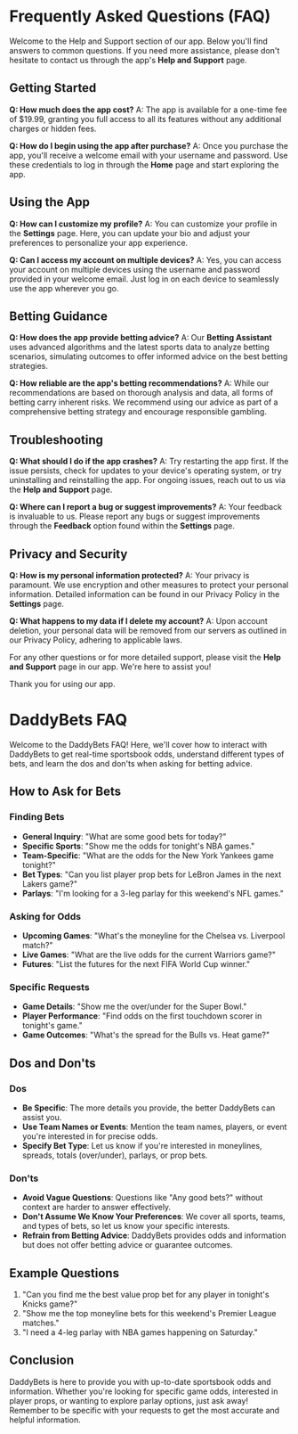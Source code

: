 # Frequently Asked Questions (FAQ)

Welcome to the Help and Support section of our app. Below you'll find answers to common questions. If you need more assistance, please don't hesitate to contact us through the app's **Help and Support** page.

## Getting Started

**Q: How much does the app cost?**
A: The app is available for a one-time fee of $19.99, granting you full access to all its features without any additional charges or hidden fees.

**Q: How do I begin using the app after purchase?**
A: Once you purchase the app, you'll receive a welcome email with your username and password. Use these credentials to log in through the **Home** page and start exploring the app.

## Using the App

**Q: How can I customize my profile?**
A: You can customize your profile in the **Settings** page. Here, you can update your bio and adjust your preferences to personalize your app experience.

**Q: Can I access my account on multiple devices?**
A: Yes, you can access your account on multiple devices using the username and password provided in your welcome email. Just log in on each device to seamlessly use the app wherever you go.

## Betting Guidance

**Q: How does the app provide betting advice?**
A: Our **Betting Assistant** uses advanced algorithms and the latest sports data to analyze betting scenarios, simulating outcomes to offer informed advice on the best betting strategies.

**Q: How reliable are the app's betting recommendations?**
A: While our recommendations are based on thorough analysis and data, all forms of betting carry inherent risks. We recommend using our advice as part of a comprehensive betting strategy and encourage responsible gambling.

## Troubleshooting

**Q: What should I do if the app crashes?**
A: Try restarting the app first. If the issue persists, check for updates to your device's operating system, or try uninstalling and reinstalling the app. For ongoing issues, reach out to us via the **Help and Support** page.

**Q: Where can I report a bug or suggest improvements?**
A: Your feedback is invaluable to us. Please report any bugs or suggest improvements through the **Feedback** option found within the **Settings** page.

## Privacy and Security

**Q: How is my personal information protected?**
A: Your privacy is paramount. We use encryption and other measures to protect your personal information. Detailed information can be found in our Privacy Policy in the **Settings** page.

**Q: What happens to my data if I delete my account?**
A: Upon account deletion, your personal data will be removed from our servers as outlined in our Privacy Policy, adhering to applicable laws.

For any other questions or for more detailed support, please visit the **Help and Support** page in our app. We're here to assist you!

Thank you for using our app.



# DaddyBets FAQ

Welcome to the DaddyBets FAQ! Here, we'll cover how to interact with DaddyBets to get real-time sportsbook odds, understand different types of bets, and learn the dos and don'ts when asking for betting advice.

## How to Ask for Bets

### Finding Bets
- **General Inquiry**: "What are some good bets for today?"
- **Specific Sports**: "Show me the odds for tonight's NBA games."
- **Team-Specific**: "What are the odds for the New York Yankees game tonight?"
- **Bet Types**: "Can you list player prop bets for LeBron James in the next Lakers game?"
- **Parlays**: "I'm looking for a 3-leg parlay for this weekend's NFL games."

### Asking for Odds
- **Upcoming Games**: "What's the moneyline for the Chelsea vs. Liverpool match?"
- **Live Games**: "What are the live odds for the current Warriors game?"
- **Futures**: "List the futures for the next FIFA World Cup winner."

### Specific Requests
- **Game Details**: "Show me the over/under for the Super Bowl."
- **Player Performance**: "Find odds on the first touchdown scorer in tonight's game."
- **Game Outcomes**: "What's the spread for the Bulls vs. Heat game?"

## Dos and Don'ts

### Dos
- **Be Specific**: The more details you provide, the better DaddyBets can assist you.
- **Use Team Names or Events**: Mention the team names, players, or event you're interested in for precise odds.
- **Specify Bet Type**: Let us know if you're interested in moneylines, spreads, totals (over/under), parlays, or prop bets.

### Don'ts
- **Avoid Vague Questions**: Questions like "Any good bets?" without context are harder to answer effectively.
- **Don't Assume We Know Your Preferences**: We cover all sports, teams, and types of bets, so let us know your specific interests.
- **Refrain from Betting Advice**: DaddyBets provides odds and information but does not offer betting advice or guarantee outcomes.

## Example Questions
1. "Can you find me the best value prop bet for any player in tonight's Knicks game?"
2. "Show me the top moneyline bets for this weekend's Premier League matches."
3. "I need a 4-leg parlay with NBA games happening on Saturday."

## Conclusion
DaddyBets is here to provide you with up-to-date sportsbook odds and information. Whether you're looking for specific game odds, interested in player props, or wanting to explore parlay options, just ask away! Remember to be specific with your requests to get the most accurate and helpful information.

  
